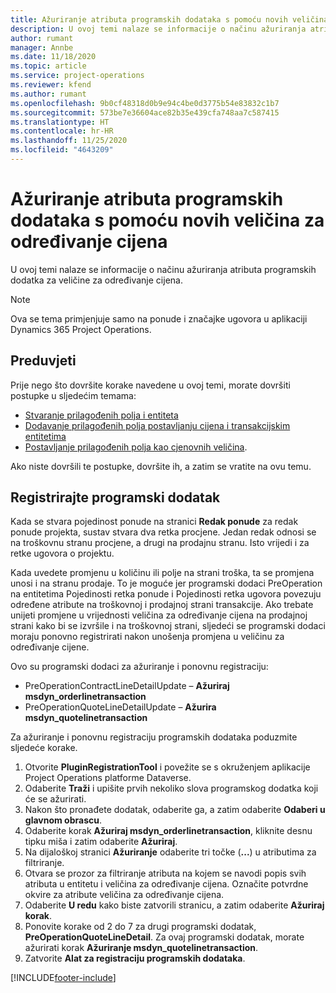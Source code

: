 ```yaml
---
title: Ažuriranje atributa programskih dodataka s pomoću novih veličina za određivanje cijena
description: U ovoj temi nalaze se informacije o načinu ažuriranja atributa programskih dodatka za veličine za određivanje cijena.
author: rumant
manager: Annbe
ms.date: 11/18/2020
ms.topic: article
ms.service: project-operations
ms.reviewer: kfend
ms.author: rumant
ms.openlocfilehash: 9b0cf48318d0b9e94c4be0d3775b54e83832c1b7
ms.sourcegitcommit: 573be7e36604ace82b35e439cfa748aa7c587415
ms.translationtype: HT
ms.contentlocale: hr-HR
ms.lasthandoff: 11/25/2020
ms.locfileid: "4643209"
---
```

# <a name="update-plug-in-attributes-with-new-pricing-dimensions"></a>Ažuriranje atributa programskih dodataka s pomoću novih veličina za određivanje cijena

U ovoj temi nalaze se informacije o načinu ažuriranja atributa programskih dodatka za veličine za određivanje cijena.

> [!NOTE]
> Ova se tema primjenjuje samo na ponude i značajke ugovora u aplikaciji Dynamics 365 Project Operations.

## <a name="prerequisites"></a>Preduvjeti
Prije nego što dovršite korake navedene u ovoj temi, morate dovršiti postupke u sljedećim temama:

  - [Stvaranje prilagođenih polja i entiteta](create-custom-fields-entities-pricing-dimensions.md) 
  - [Dodavanje prilagođenih polja postavljanju cijena i transakcijskim entitetima](add-custom-fields-price-setup-transactional-entities.md)
  - [Postavljanje prilagođenih polja kao cjenovnih veličina](set-up-custom-fields-pricing-dimensions.md). 
  
Ako niste dovršili te postupke, dovršite ih, a zatim se vratite na ovu temu.

## <a name="register-a-plug-in"></a>Registrirajte programski dodatak
Kada se stvara pojedinost ponude na stranici **Redak ponude** za redak ponude projekta, sustav stvara dva retka procjene. Jedan redak odnosi se na troškovnu stranu procjene, a drugi na prodajnu stranu. Isto vrijedi i za retke ugovora o projektu.

Kada uvedete promjenu u količinu ili polje na strani troška, ta se promjena unosi i na stranu prodaje. To je moguće jer programski dodaci PreOperation na entitetima Pojedinosti retka ponude i Pojedinosti retka ugovora povezuju određene atribute na troškovnoj i prodajnoj strani transakcije. Ako trebate unijeti promjene u vrijednosti veličina za određivanje cijena na prodajnoj strani kako bi se izvršile i na troškovnoj strani, sljedeći se programski dodaci moraju ponovno registrirati nakon unošenja promjena u veličinu za određivanje cijene.

Ovo su programski dodaci za ažuriranje i ponovnu registraciju:

- PreOperationContractLineDetailUpdate – **Ažuriraj msdyn_orderlinetransaction**
- PreOperationQuoteLineDetailUpdate – **Ažurira msdyn_quotelinetransaction**

Za ažuriranje i ponovnu registraciju programskih dodataka poduzmite sljedeće korake.

1. Otvorite **PluginRegistrationTool** i povežite se s okruženjem aplikacije Project Operations platforme Dataverse.
2. Odaberite **Traži** i upišite prvih nekoliko slova programskog dodatka koji će se ažurirati.
3. Nakon što pronađete dodatak, odaberite ga, a zatim odaberite **Odaberi u glavnom obrascu**.
4. Odaberite korak **Ažuriraj msdyn_orderlinetransaction**, kliknite desnu tipku miša i zatim odaberite **Ažuriraj**.
5. Na dijaloškoj stranici **Ažuriranje** odaberite tri točke (**...**) u atributima za filtriranje.
6. Otvara se prozor za filtriranje atributa na kojem se navodi popis svih atributa u entitetu i veličina za određivanje cijena. Označite potvrdne okvire za atribute veličina za određivanje cijena.
7. Odaberite **U redu** kako biste zatvorili stranicu, a zatim odaberite **Ažuriraj korak**.
8. Ponovite korake od 2 do 7 za drugi programski dodatak, **PreOperationQuoteLineDetail**. Za ovaj programski dodatak, morate ažurirati korak **Ažuriranje msdyn_quotelinetransaction**.
9. Zatvorite **Alat za registraciju programskih dodataka**.


[!INCLUDE[footer-include](../includes/footer-banner.md)]